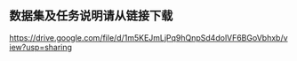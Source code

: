 ## 数据集及任务说明请从链接下载

https://drive.google.com/file/d/1m5KEJmLjPq9hQnpSd4dolVF6BGoVbhxb/view?usp=sharing